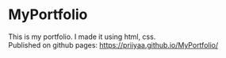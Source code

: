 # MyPortfolio
 This is my portfolio. I made it using html, css.<br>
 Published on github pages: https://priiyaa.github.io/MyPortfolio/
